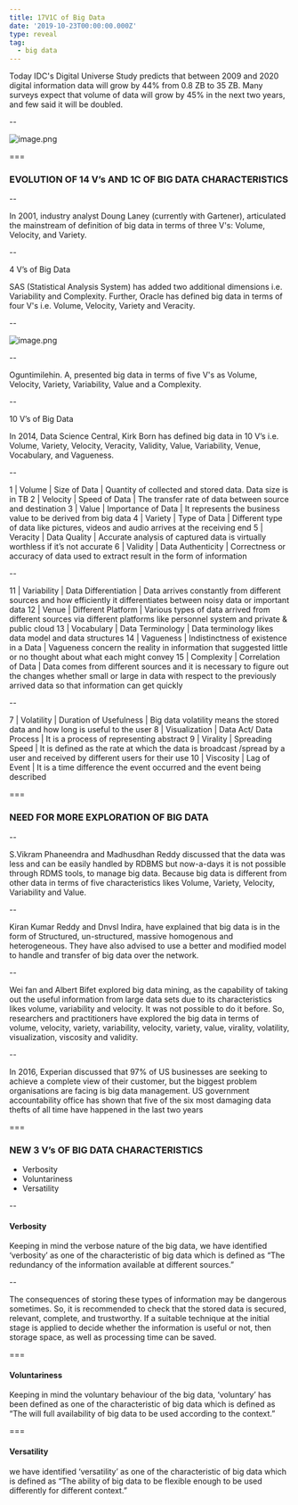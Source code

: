```yaml
---
title: 17V1C of Big Data
date: '2019-10-23T00:00:00.000Z'
type: reveal
tag:
  - big data
---
```


Today IDC's Digital Universe Study predicts that between 2009 and 2020 digital information data will grow by 44% from 0.8 ZB to 35 ZB. Many surveys expect that volume of data will grow by 45% in the next two years, and few said it will be doubled.

--

![image.png](/api/media/2019-10-23t115411.011z)

===

### EVOLUTION OF 14 V’s AND 1C OF BIG DATA CHARACTERISTICS

--

In 2001, industry analyst Doung Laney (currently with Gartener), articulated the mainstream of definition of big data in terms of three V's: Volume, Velocity, and Variety.

--

4 V’s of Big Data

SAS (Statistical Analysis System) has added two additional dimensions i.e. Variability and Complexity. Further, Oracle has defined big data in terms of four V's i.e. Volume, Velocity, Variety and Veracity.

--

![image.png](/api/media/2019-10-23t115844.710z)

--

Oguntimilehin. A, presented big data in terms of five V's as Volume, Velocity, Variety, Variability, Value and a Complexity.

--

10 V’s of Big Data

In 2014, Data Science Central, Kirk Born has defined big data in 10 V’s i.e. Volume, Variety, Velocity, Veracity, Validity, Value, Variability, Venue, Vocabulary, and Vagueness.

--

1 | Volume | Size of Data | Quantity of collected and stored data. Data size is in TB
2 | Velocity | Speed of Data | The transfer rate of data between source and destination
3 | Value | Importance of Data | It represents the business value to be derived from big data
4 | Variety | Type of Data | Different type of data like pictures, videos and audio arrives at the receiving end
5 | Veracity | Data Quality | Accurate analysis of captured data is virtually worthless if it’s not accurate
6 | Validity | Data Authenticity | Correctness or accuracy of data used to extract result in the form of information

--

11 | Variability | Data Differentiation | Data arrives constantly from different sources and how efficiently it differentiates between noisy data or important data
12 | Venue | Different Platform | Various types of data arrived from different sources via different platforms like personnel system and private & public cloud
13 | Vocabulary | Data Terminology | Data terminology likes data model and data structures
14 | Vagueness | Indistinctness of existence in a Data | Vagueness concern the reality in information that suggested little or no thought about what each might convey
15 | Complexity | Correlation of Data | Data comes from different sources and it is necessary to figure out the changes whether small or large in data with respect to the previously arrived data so that information can get quickly

--

7 | Volatility | Duration of Usefulness | Big data volatility means the stored data and how long is useful to the user
8 | Visualization | Data Act/ Data Process | It is a process of representing abstract
9 | Virality | Spreading Speed | It is defined as the rate at which the data is broadcast /spread by a user and received by different users for their use
10 | Viscosity | Lag of Event | It is a time difference the event occurred and the event being described

===

### NEED FOR MORE EXPLORATION OF BIG DATA

--

S.Vikram Phaneendra and Madhusdhan Reddy discussed that the data was less and can be easily handled by RDBMS but now-a-days it is not possible through RDMS tools, to manage big data. Because big data is different from other data in terms of five characteristics likes Volume, Variety, Velocity, Variability and Value.

--

Kiran Kumar Reddy and Dnvsl Indira, have explained that big data is in the form of Structured, un-structured, massive homogenous and heterogeneous. They have also advised to use a better and modified model to handle and transfer of big data over the network.

--

Wei fan and Albert Bifet explored big data mining, as the capability of taking out the useful information from large data sets due to its characteristics likes volume, variability and velocity. It was not possible to do it before. So, researchers and practitioners have explored the big data in terms of volume, velocity, variety, variability, velocity, variety, value, virality, volatility, visualization, viscosity and validity.

--

In 2016, Experian discussed that 97% of US businesses are seeking to achieve a complete view of their customer, but the biggest problem organisations are facing is big data management. US government accountability office has shown that five of the six most damaging data thefts of all time have happened in the last two years

===

### NEW 3 V’s OF BIG DATA CHARACTERISTICS
- Verbosity
- Voluntariness
- Versatility

--

#### Verbosity

Keeping in mind the verbose nature of the big data, we have identified ‘verbosity’ as one of the characteristic of big data which is defined as “The redundancy of the information available at different sources.”

--

The consequences of storing these types of information may be dangerous sometimes. So, it is recommended to check that the stored data is secured, relevant, complete, and trustworthy. If a suitable technique at the initial stage is applied to decide whether the information is useful or not, then storage space, as well as processing time can be saved.

===

#### Voluntariness

Keeping in mind the voluntary behaviour of the big data, ‘voluntary’ has been defined as one of the characteristic of big data which is defined as “The will full availability of big data to be used according to the context.”

===

#### Versatility

we have identified ‘versatility’ as one of the characteristic of big data which is defined as “The ability of big data to be flexible enough to be used differently for different context.”
